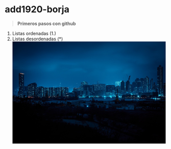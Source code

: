 # add1920-borja
>**Primeros pasos con github**
1. Listas ordenadas (1.)
2. Listas desordenadas (*)
 ![..](img/img.jpg)

